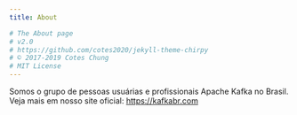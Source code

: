 ```yaml
---
title: About

# The About page
# v2.0
# https://github.com/cotes2020/jekyll-theme-chirpy
# © 2017-2019 Cotes Chung
# MIT License
---
```


Somos o grupo de pessoas usuárias e profissionais Apache Kafka no Brasil. Veja mais em nosso site oficial: https://kafkabr.com